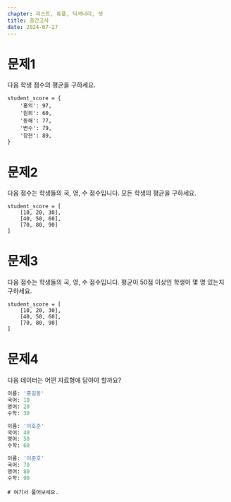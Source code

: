 ```yaml
---
chapter: 리스트, 튜플, 딕셔너리, 셋
title: 중간고사
date: 2024-07-27
---
```


# 문제1

다음 학생 점수의 평균을 구하세요.

```python-exec
student_score = {
    '홍의': 97,
    '원희': 60,
    '동해': 77,
    '변수': 79,
    '창현': 89,
}
```

# 문제2

다음 점수는 학생들의 국, 영, 수 점수입니다. 모든 학생의 평균을 구하세요.

```python-exec
student_score = [
    [10, 20, 30], 
    [40, 50, 60], 
    [70, 80, 90]
]
```

# 문제3

다음 점수는 학생들의 국, 영, 수 점수입니다. 평균이 50점 이상인 학생이 몇 명 있는지 구하세요.

```python-exec
student_score = [
    [10, 20, 30], 
    [40, 50, 60], 
    [70, 80, 90]
]
```

# 문제4

다음 데이터는 어떤 자료형에 담아야 할까요?

```python
이름: '홍길동'
국어: 10
영어: 20
수학: 30

이름: '이호준'
국어: 40
영어: 50
수학: 60

이름: '이준호'
국어: 70
영어: 80
수학: 90
```

```python-exec
# 여기서 풀어보세요.
```